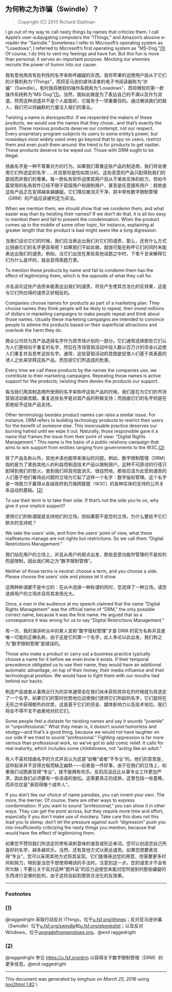 ## 为何称之为诈骗（Swindle）？

> Copyright (C) 2013 Richard Stallman 

I go out of my way to call nasty things by names that criticize them. I
call Apple’s user-subjugating computers the “iThings,” and Amazon’s
abusive e-reader the “Swindle.” Sometimes I refer to Microsoft’s
operating system as “Losedows”; I referred to Microsoft’s first
operating system as “MS-Dog.”[(1)](#FOOT1) Of course, I do this to vent
my feelings and have fun. But this fun is more than personal; it serves
an important purpose. Mocking our enemies recruits the power of humor
into our cause.

我有意地用具有批判性的名字来称呼龌龊的东西。我将苹果的迫使用户屈从于它们的计算机称为“iThings”，而将亚马逊的虐待读者的电子书阅读器称为“诈骗”（Swindle）。有时我将微软的操作系统称为“Losedows”，而将微软的第一款操作系统称为“MS-Dog”[(1)](#FOOT1)。当然，我如此做是为了表达自己的不满以及作为消遣。然而这种消遣并不是个人层面的，它服务于一项重要目的。通过嘲讽我们的敌人，我们可以将幽默的力量注入我们的事业。

Twisting a name is disrespectful. If we respected the makers of these
products, we would use the names that they chose…and that’s exactly the
point. These noxious products deserve our contempt, not our respect.
Every proprietary program subjects its users to some entity’s power, but
nowadays most widely used ones go beyond that to spy on users, restrict
them and even push them around: the trend is for products to get
nastier. These products deserve to be wiped out. Those with DRM ought to
be illegal.

扭曲名字是一种不尊重对方的行为。如果我们尊重这些产品的制造商，我们将会使用它们所选定的名字……并且那将是恰如其分的。这些恶意的产品只配得到我们的鄙视而非我们的尊重。每一款私有软件迫使其用户屈从于某些实体的权力，但如今最常用的私有软件已经不限于窥探用户和限制用户，甚至是任意摆布用户：趋势是这些产品正在变得越来越龌龊。它们理应被消灭干净，其中带有数字限制管理（DRM）的产品应该被判定为非法。

When we mention them, we should show that we condemn them, and what
easier way than by twisting their names? If we don’t do that, it is all
too easy to mention them and fail to present the condemnation. When the
product comes up in the middle of some other topic, for instance,
explaining at greater length that the product is bad might seem like a
long digression.

当我们谈论它们的时候，我们应当表达出我们对它们的谴责，那么，还有什么方式比扭曲它们的名字更容易呢？如果我们不如此做，就很可能在称呼它们的同时未能表达出我们的谴责。例如，当它们出现在某些其他话题之中时，下笔千言来解释它们为什么是坏的，就会显得离题万里。

To mention these products by name and fail to condemn them has the
effect of legitimizing them, which is the opposite of what they call
for.

点名谈论这些产品但未能表达出我们的谴责，将会产生使其合法化的反效果，这是与它们所应得的谴责正好相反的。

Companies choose names for products as part of a marketing plan. They
choose names they think people will be likely to repeat, then invest
millions of dollars in marketing campaigns to make people repeat and
think about those names. Usually these marketing campaigns are intended
to convince people to admire the products based on their superficial
attractions and overlook the harm they do.

商业公司将为其产品选择名字作为其市场计划的一部分。它们通常选择那些它们认为人们更倾向于重复的名字，然后在市场营销活动中投入数以百万计的资金以迫使人们重复并且思考这些名字。通常，这些营销活动的意图是促使人们基于其表面的诱人之处来崇拜这些产品，而忽视它们所造成的危害。

Every time we call these products by the names the companies use, we
contribute to their marketing campaigns. Repeating those names is active
support for the products; twisting them denies the products our support.

每当我们用其制造商所使用的名字来称呼这些产品的时候，我们是在为它们的市场营销活动做贡献。重复这些名字是对其产品的积极支持；而扭曲它们的名字则是在拒绝给予这些产品支持。

Other terminology besides product names can raise a similar issue. For
instance, DRM refers to building technology products to restrict their
users for the benefit of someone else. This inexcusable practice
deserves our burning hatred until we wipe it out. Naturally, those
responsible gave it a name that frames the issue from their point of
view: “Digital Rights Management.” This name is the basis of a public
relations campaign that aims to win support from entities ranging from
governments to the W3C.[(2)](#FOOT2)

除了产品名称以外，其他术语也能带来类似的问题。例如，数字限制管理（DRM）指的是为了某些其他人的利益而制造技术产品以限制用户。这种不可原谅的行径只配得到我们的怒火，直到我们将其彻底消灭。很自然地，那些应该为此受到谴责的人们基于他们看待此问题的立场为它起了这样一个名字：数字版权管理。这个名字是一场致力于赢得从各级政府到万维网联盟（W3C）的各种实体的支持的公共关系运动的基础。[(2)](#FOOT2)

To use their term is to take their side. If that’s not the side you’re
on, why give it your implicit support?

使用它们的称谓就是支持他们的立场。但如果那不是您的立场，为什么要给予它们默许的支持呢？

We take the users’ side, and from the users’ point of view, what these
malfeatures manage are not rights but restrictions. So we call them
“Digital Restrictions Management.”

我们站在用户的立场上，并且从用户的观点出发，那些恶意功能所管理的不是权利而是限制，因此我们称之为“数字限制管理”。

Neither of those terms is neutral: choose a term, and you choose a side.
Please choose the users’ side and please let it show.

这两种称谓都不是中立的：在从中选择一种称谓的同时，您选择了一种立场。请您选择用户的立场并且将其发扬光大。

Once, a man in the audience at my speech claimed that the name “Digital
Rights Management” was the official name of “DRM,” the only possible
correct name, because it was the first name. He argued that as a
consequence it was wrong for us to say “Digital Restrictions
Management.”

有一次，我的演讲听众中的某人宣称“数字版权管理”才是 DRM 的官方名称并且是唯一可能的正确名称，由于这是它的第一个名字。此人争论以此出发，我们称之为“数字限制管理”是错误的。

Those who make a product or carry out a business practice typically
choose a name for it before we even know it exists. If their temporal
precedence obligated us to use their name, they would have an additional
automatic advantage, on top of their money, their media influence and
their technological position. We would have to fight them with our
mouths tied behind our backs.

制造产品或者从事商业行为的实体通常会在我们尚未获知其存在的时候就为其选定了一个名字。如果它们的暂时优势地位迫使我们使用它们所起的名字，它们就将在无形之中获得额外的优势，这是基于它们的资金、媒体影响力以及技术地位。我们将会不得不言不由衷地对抗它们。

Some people feel a distaste for twisting names and say it sounds
“juvenile” or “unprofessional.” What they mean is, it doesn’t sound
humorless and stodgy—and that’s a good thing, because we would not have
laughter on our side if we tried to sound “professional.” Fighting
oppression is far more serious than professional work, so we’ve got to
add comic relief. It calls for real maturity, which includes some
childishness, not “acting like an adult.”

有人不喜欢扭曲名字的方式并且认为这是“幼稚”或者“不专业”的。他们的意思是，这听起来并不显得古板而缺乏幽默——后者是一件好事，由于在我们的立场上，如果我们试图表现得“专业”，就不能拥有欢乐。反抗压迫远比从事专业工作更加严肃，因此我们必须要有一些诙谐的放松。这需要真正的成熟，这里包括一些童稚，而非仅仅是“表现得像个成年人”。

If you don’t like our choice of name parodies, you can invent your own.
The more, the merrier. Of course, there are other ways to express
condemnation. If you want to sound “professional,” you can show it in
other ways. They can get the point across, but they require more time
and effort, especially if you don’t make use of mockery. Take care this
does not this lead you to skimp; don’t let the pressure against such
“digression” push you into insufficiently criticizing the nasty things
you mention, because that would have the effect of legitimizing them.

如果您不赞同我们所选定的带有讽刺意味的谐音或形近单词，您可以创造您自己所喜好的名字，越多越欢乐。当然，还有其他方式以表达谴责。如果您想要表现得“专业”，您可以采用其他方式将其呈现。它们能够表达您的用意，但需要更多时间和努力，特别是当您不想使用嘲讽的手法时。注意到这一点，您的谴责才不会有所欠缺；不要让关于反对这种“题外话”的压力迫使您未能对您所提到的那些龌龊的东西进行足够的批判，由于这将会起到使其合法化的反效果。

<div class="footnote">

------------------------------------------------------------------------

### Footnotes

### [(1)](#DOCF1)

@raggedright 采取行动反对 iThings，位于[u.fsf.org/ithings](u.fsf.org/ithings)；反对亚马逊诈骗（Swindle）位于[u.fsf.org/swindle](u.fsf.org/swindle)和[u.fsf.org/ebookslist](u.fsf.org/ebookslist)；以及反对 Windows，位于[upgradefromwindows.org](upgradefromwindows.org)。@end raggedright

### [(2)](#DOCF2)

@raggedright 参见 <https://u.fsf.org/drm> 以获得关于数字限制管理（DRM）的更多信息。@end raggedright

</div>

------------------------------------------------------------------------

This document was generated by *tonghuix* on *March 25, 2016* using
[*texi2html 1.82*](http://www.nongnu.org/texi2html/).\
